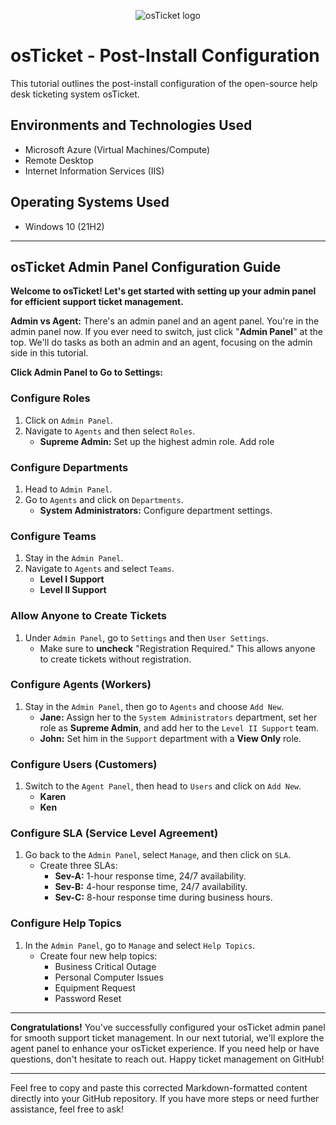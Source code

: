 <p align="center">
<img src="https://i.imgur.com/Clzj7Xs.png" alt="osTicket logo"/>
</p>

<h1>osTicket - Post-Install Configuration</h1>
This tutorial outlines the post-install configuration of the open-source help desk ticketing system osTicket.<br />

<h2>Environments and Technologies Used</h2>

- Microsoft Azure (Virtual Machines/Compute)
- Remote Desktop
- Internet Information Services (IIS)

<h2>Operating Systems Used </h2>

- Windows 10</b> (21H2)

---

## osTicket Admin Panel Configuration Guide

**Welcome to osTicket! Let's get started with setting up your admin panel for efficient support ticket management.**

**Admin vs Agent:** There's an admin panel and an agent panel. You're in the admin panel now. If you ever need to switch, just click "**Admin Panel**" at the top. We'll do tasks as both an admin and an agent, focusing on the admin side in this tutorial.

**Click Admin Panel to Go to Settings:**

### Configure Roles
1. Click on `Admin Panel`.
2. Navigate to `Agents` and then select `Roles`.
   - **Supreme Admin:** Set up the highest admin role. Add role



### Configure Departments
1. Head to `Admin Panel`.
2. Go to `Agents` and click on `Departments`.
   - **System Administrators:** Configure department settings.



### Configure Teams
1. Stay in the `Admin Panel`.
2. Navigate to `Agents` and select `Teams`.
   - **Level I Support**
   - **Level II Support**



### Allow Anyone to Create Tickets
1. Under `Admin Panel`, go to `Settings` and then `User Settings`.
   - Make sure to **uncheck** "Registration Required." This allows anyone to create tickets without registration.


### Configure Agents (Workers)
1. Stay in the `Admin Panel`, then go to `Agents` and choose `Add New`.
   - **Jane:** Assign her to the `System Administrators` department, set her role as **Supreme Admin**, and add her to the `Level II Support` team.
   - **John:** Set him in the `Support` department with a **View Only** role.



### Configure Users (Customers)
1. Switch to the `Agent Panel`, then head to `Users` and click on `Add New`.
   - **Karen**
   - **Ken**



### Configure SLA (Service Level Agreement)
1. Go back to the `Admin Panel`, select `Manage`, and then click on `SLA`.
   - Create three SLAs: 
     - **Sev-A:** 1-hour response time, 24/7 availability.
     - **Sev-B:** 4-hour response time, 24/7 availability.
     - **Sev-C:** 8-hour response time during business hours.



### Configure Help Topics
1. In the `Admin Panel`, go to `Manage` and select `Help Topics`.
   - Create four new help topics:
     - Business Critical Outage
     - Personal Computer Issues
     - Equipment Request
     - Password Reset



---

**Congratulations!** You've successfully configured your osTicket admin panel for smooth support ticket management. In our next tutorial, we'll explore the agent panel to enhance your osTicket experience. If you need help or have questions, don't hesitate to reach out. Happy ticket management on GitHub!

---

Feel free to copy and paste this corrected Markdown-formatted content directly into your GitHub repository. If you have more steps or need further assistance, feel free to ask!
